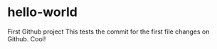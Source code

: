 # hello-world
First Github project
This tests the commit for the first file changes on Github. Cool!
